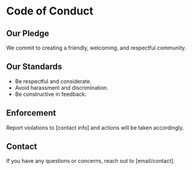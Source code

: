 # Code of Conduct

## Our Pledge

We commit to creating a friendly, welcoming, and respectful community.

## Our Standards

- Be respectful and considerate.
- Avoid harassment and discrimination.
- Be constructive in feedback.

## Enforcement

Report violations to [contact info] and actions will be taken accordingly.

## Contact

If you have any questions or concerns, reach out to [email/contact].
